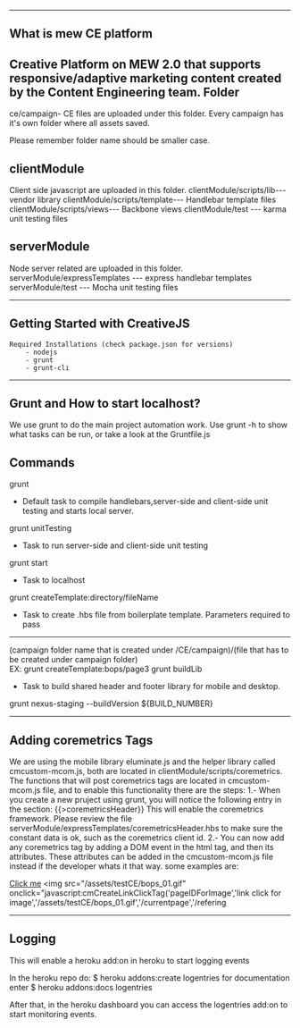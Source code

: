 -------------------------------------------------------------------------------------------------
What is mew CE platform
-------------------------------------------------------------------------------------------------
Creative Platform on MEW 2.0 that supports responsive/adaptive marketing content created by the Content Engineering team.
 Folder
 -------
 ce/campaign- CE files are uploaded under this folder. Every campaign has it's own folder where all assets saved.

 Please remember folder name should be smaller case.

 clientModule
 -------------
 Client side javascript are uploaded in this folder. 
  clientModule/scripts/lib--- vendor library
  clientModule/scripts/template--- Handlebar template files
  clientModule/scripts/views--- Backbone views
  clientModule/test --- karma unit testing files


 serverModule
 -------------
 Node server related are uploaded in this folder.
  serverModule/expressTemplates --- express handlebar templates
  serverModule/test --- Mocha unit testing files

------------------------------------------------------------------------------------------------
Getting Started with CreativeJS
------------------------------------------------------------------------------------------------
	Required Installations (check package.json for versions)
		- nodejs
		- grunt
		- grunt-cli


------------------------------------------------------------------------------------------------
Grunt and How to start localhost?
------------------------------------------------------------------------------------------------		
We use grunt to do the main project automation work. Use grunt -h to show what tasks can be run, or take a look at the Gruntfile.js

Commands
--------
 grunt 
   - Default task to compile handlebars,server-side and client-side unit testing and starts local server.

 grunt unitTesting
   - Task to run server-side and client-side unit testing

 grunt start
   -  Task to localhost

 grunt createTemplate:directory/fileName
   - Task to create .hbs file from boilerplate template.
   Parameters required to pass
   ---------------------------
   (campaign folder name that is created under /CE/campaign)/(file that has to be created under campaign folder)  
   EX: grunt createTemplate:bops/page3
 grunt buildLib  
  - Task to build shared header and footer library for mobile and desktop.

 grunt nexus-staging --buildVersion ${BUILD_NUMBER} 

------------------------------------------------------------------------------------------------
Adding coremetrics Tags
------------------------------------------------------------------------------------------------

We are using the mobile library eluminate.js and the helper library called cmcustom-mcom.js, both are located
in clientModule/scripts/coremetrics.
The functions that will post coremetrics tags are located in cmcustom-mcom.js file, and to enable this functionality
there are the steps:
1.- When you create a new pruject using grunt, you will notice the following entry in the <head> section:
    {{>coremetricsHeader}}
   This will enable the coremetrics framework. Please review the file serverModule/expressTemplates/coremetricsHeader.hbs
   to make sure the constant data is ok, such as the coremetrics client id.
2.- You can now add any coremetrics tag by adding a DOM event in the html tag, and then its attributes. These attributes can
be added in the cmcustom-mcom.js file instead if the developer whats it that way.
some examples are:

 <a href="#" onclick="javascript:cmCreateLinkClickTag('PageID','Name','/target','/currentpage','/referingurl')">Click me</a>
 <img src="/assets/testCE/bops_01.gif" onclick="javascript:cmCreateLinkClickTag('pageIDForImage','link click for image','/assets/testCE/bops_01.gif','/currentpage','/refering


------------------------------------------------------------------------------------------------
Logging
------------------------------------------------------------------------------------------------
This will enable a heroku add:on in heroku to start logging events

In the heroku repo do:
$ heroku addons:create logentries
for documentation enter
$ heroku addons:docs logentries

After that, in the heroku dashboard you can access the logentries add:on to start monitoring events.



